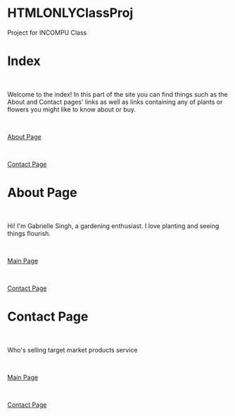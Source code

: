 # HTMLONLYClassProj
Project for INCOMPU Class
<!DOCTYPE html>
<html>
<head>
    <title> Gardening For Life </title>
</head>
<body>
     <body background="https://media.gettyimages.com/photos/garden-flowers-over-wooden-background-picture-id637890514?b=1&k=6&m=637890514&s=612x612&w=0&h=mcvVSCpxGDcAY_487G4zZSA_bGwohELRkc567EZ4nBk=">
    <h1> Index </h1> <br>
    <p> Welcome to the index! In this part of the site you can find things such as the About and Contact pages' links as well as links containing any of plants or flowers you might like to know about or buy. </p><br>
  <p> <a href="https://www.w3schools.com/html/">About Page</a>  </p> <br> <!--This should be the file for About Page's web link. Move my codes from Notepad++ here and same for the other codes too.-->
  <p> <a href="https://www.w3schools.com/html/">Contact Page</a>  </p> <!--This should be the file for Contact Page's web link. Move my codes from Notepad++ here and same for the other codes too.-->
</body>
</html>  



<!DOCTYPE html>
<html>
<head>
    <title> About Page </title>
</head>
<body>
    <h1> About Page </h1> <br>
    <p> Hi! I'm Gabrielle Singh, a gardening enthusiast. I love planting and seeing things flourish. </p><br>
  <p> <a href="https://www.w3schools.com/html/">Main Page</a>  </p> <br>
  <p> <a href="https://www.w3schools.com/html/">Contact Page</a>  </p>
</body>
</html>  



<!DOCTYPE html>
<html>
<head>
    <title> Contact Page </title>
</head>
<body>
    <h1> Contact Page </h1> <br>
    <p> Who's selling target market products service </p><br>
  <p> <a href="https://www.w3schools.com/html/">Main Page</a>  </p> <br>
  <p> <a href="https://www.w3schools.com/html/">Contact Page</a>  </p>
</body>
</html>  









